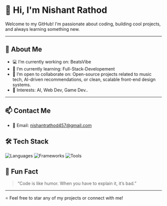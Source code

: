 # 👋 Hi, I'm Nishant Rathod

Welcome to my GitHub! I'm passionate about coding, building cool projects, and always learning something new.

---

## 🚀 About Me

- 💻 I’m currently working on: BeatsVibe
- 🌱 I’m currently learning: Full-Stack-Developement
- 🤝 I’m open to collaborate on: Open-source projects related to music tech, AI-driven recommendations, or clean, scalable front-end design systems.
- 🧠 Interests: AI, Web Dev, Game Dev..

---

## 📫 Contact Me

- 📧 Email: nishantrathod457@gmail.com
  

## 🛠️ Tech Stack

![Languages](https://skillicons.dev/icons?i=js,ts,py,java,cpp,html,css)
![Frameworks](https://skillicons.dev/icons?i=react,nextjs,nodejs,express,flutter,django)
![Tools](https://skillicons.dev/icons?i=git,github,vscode,figma,docker,linux)



## 🧩 Fun Fact

> “Code is like humor. When you have to explain it, it’s bad.”

---

⭐️ Feel free to star any of my projects or connect with me!

